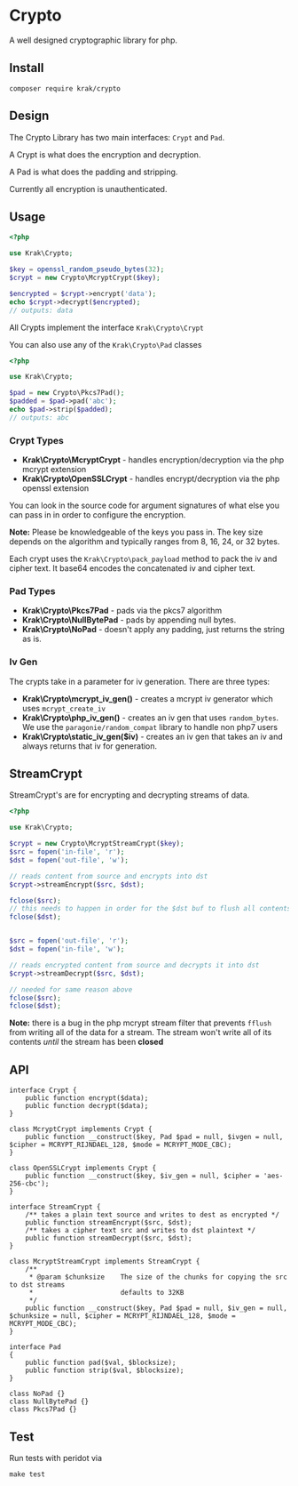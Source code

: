 # Crypto

A well designed cryptographic library for php.

## Install

```
composer require krak/crypto
```

## Design

The Crypto Library has two main interfaces: `Crypt` and `Pad`.

A Crypt is what does the encryption and decryption.

A Pad is what does the padding and stripping.

Currently all encryption is unauthenticated.

## Usage

```php
<?php

use Krak\Crypto;

$key = openssl_random_pseudo_bytes(32);
$crypt = new Crypto\McryptCrypt($key);

$encrypted = $crypt->encrypt('data');
echo $crypt->decrypt($encrypted);
// outputs: data
```

All Crypts implement the interface `Krak\Crypto\Crypt`

You can also use any of the `Krak\Crypto\Pad` classes

```php
<?php

use Krak\Crypto;

$pad = new Crypto\Pkcs7Pad();
$padded = $pad->pad('abc');
echo $pad->strip($padded);
// outputs: abc
```

### Crypt Types

- **Krak\Crypto\McryptCrypt** - handles encryption/decryption via the php mcrypt extension
- **Krak\Crypto\OpenSSLCrypt** - handles encrypt/decryption via the php openssl extension

You can look in the source code for argument signatures of what else you can pass in in order to configure the encryption.

**Note:** Please be knowledgeable of the keys you pass in. The key size depends on the algorithm and typically ranges from 8, 16, 24, or 32 bytes.

Each crypt uses the `Krak\Crypto\pack_payload` method to pack the iv and cipher text. It base64 encodes the concatenated iv and cipher text.

### Pad Types

- **Krak\Crypto\Pkcs7Pad** - pads via the pkcs7 algorithm
- **Krak\Crypto\NullBytePad** - pads by appending null bytes.
- **Krak\Crypto\NoPad** - doesn't apply any padding, just returns the string as is.

### Iv Gen

The crypts take in a parameter for iv generation. There are three types:

- **Krak\Crypto\mcrypt_iv_gen()** - creates a mcrypt iv generator which uses `mcrypt_create_iv`
- **Krak\Crypto\php_iv_gen()** - creates an iv gen that uses `random_bytes`. We use the `paragonie/random_compat` library to handle non php7 users
- **Krak\Crypto\static_iv_gen($iv)** - creates an iv gen that takes an iv and always returns that iv for generation.

## StreamCrypt

StreamCrypt's are for encrypting and decrypting streams of data.

```php
<?php

use Krak\Crypto;

$crypt = new Crypto\McryptStreamCrypt($key);
$src = fopen('in-file', 'r');
$dst = fopen('out-file', 'w');

// reads content from source and encrypts into dst
$crypt->streamEncrypt($src, $dst);

fclose($src);
// this needs to happen in order for the $dst buf to flush all contents
fclose($dst);


$src = fopen('out-file', 'r');
$dst = fopen('in-file', 'w');

// reads encrypted content from source and decrypts it into dst
$crypt->streamDecrypt($src, $dst);

// needed for same reason above
fclose($src);
fclose($dst);
```

**Note:** there is a bug in the php mcrypt stream filter that prevents `fflush` from writing all of the data for a stream. The stream won't write all of its contents *until* the stream has been **closed**

## API

```
interface Crypt {
    public function encrypt($data);
    public function decrypt($data);
}

class McryptCrypt implements Crypt {
    public function __construct($key, Pad $pad = null, $ivgen = null, $cipher = MCRYPT_RIJNDAEL_128, $mode = MCRYPT_MODE_CBC);
}

class OpenSSLCrypt implements Crypt {
    public function __construct($key, $iv_gen = null, $cipher = 'aes-256-cbc');
}

interface StreamCrypt {
    /** takes a plain text source and writes to dest as encrypted */
    public function streamEncrypt($src, $dst);
    /** takes a cipher text src and writes to dst plaintext */
    public function streamDecrypt($src, $dst);
}

class McryptStreamCrypt implements StreamCrypt {
    /**
     * @param $chunksize    The size of the chunks for copying the src to dst streams
     *                      defaults to 32KB
     */
    public function __construct($key, Pad $pad = null, $iv_gen = null, $chunksize = null, $cipher = MCRYPT_RIJNDAEL_128, $mode = MCRYPT_MODE_CBC);
}

interface Pad
{
    public function pad($val, $blocksize);
    public function strip($val, $blocksize);
}

class NoPad {}
class NullBytePad {}
class Pkcs7Pad {}
```


## Test

Run tests with peridot via

```
make test
```
